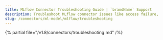 ```yaml
---
title: MLflow Connector Troubleshooting Guide | `brandName` Support
description: Troubleshoot MLflow connector issues like access failure, tag mismatch, or lineage missing.
slug: /connectors/ml-model/mlflow/troubleshooting
---
```


{% partial file="/v1.8/connectors/troubleshooting.md" /%}
